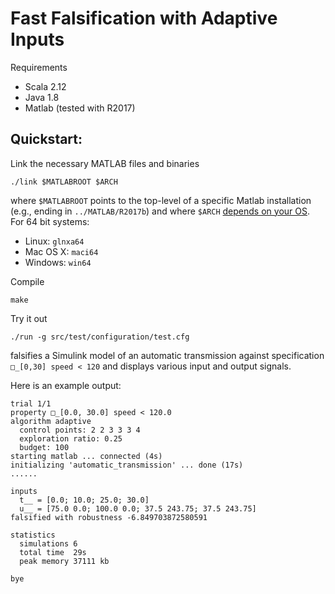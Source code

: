 # Fast Falsification with Adaptive Inputs

Requirements

- Scala 2.12
- Java 1.8
- Matlab (tested with R2017)

## Quickstart:

Link the necessary MATLAB files and binaries

    ./link $MATLABROOT $ARCH

where `$MATLABROOT` points to the top-level of a specific Matlab installation
(e.g., ending in `../MATLAB/R2017b`)
and where `$ARCH` [depends on your OS](https://www.mathworks.com/help/matlab/matlab_external/setup-environment.html).
For 64 bit systems:

- Linux: `glnxa64`
- Mac OS X: `maci64`
- Windows: `win64`

Compile

    make

Try it out

    ./run -g src/test/configuration/test.cfg

falsifies a Simulink model of an automatic transmission against specification
`□_[0,30] speed < 120` and displays various input and output signals.

Here is an example output:

	trial 1/1
	property □_[0.0, 30.0] speed < 120.0
	algorithm adaptive
	  control points: 2 2 3 3 3 4
	  exploration ratio: 0.25
	  budget: 100
	starting matlab ... connected (4s)
	initializing 'automatic_transmission' ... done (17s)
	......
	
	inputs
	  t__ = [0.0; 10.0; 25.0; 30.0]
	  u__ = [75.0 0.0; 100.0 0.0; 37.5 243.75; 37.5 243.75]
	falsified with robustness -6.849703872580591
	
	statistics
	  simulations 6
	  total time  29s
	  peak memory 37111 kb
	
	bye
